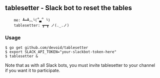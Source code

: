 ## tablesetter - Slack bot to reset the tables

```
    me: ┻━┻︵└(՞▃՞ └)
    tablesetter: ┳━┳ ノ(._.ノ)
```

### Usage

```
$ go get github.com/devoid/tablesetter
$ export SLACK_API_TOKEN="your-slackbot-token-here"
$ tablesetter &
```

Note that as with all Slack bots, you must invite tablesetter to your channel
if you want it to participate.